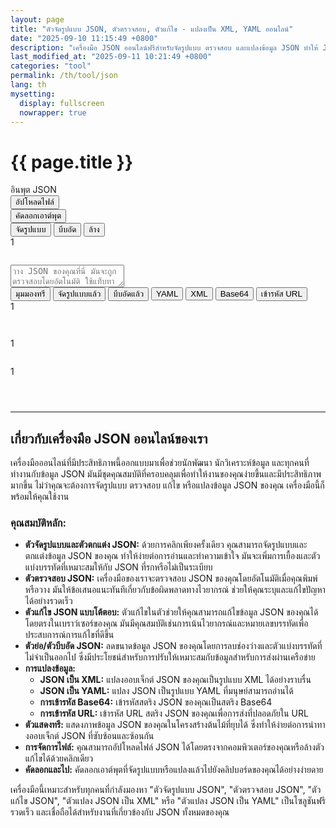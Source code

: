```yaml
---
layout: page
title: "ตัวจัดรูปแบบ JSON, ตัวตรวจสอบ, ตัวแก้ไข - แปลงเป็น XML, YAML ออนไลน์"
date: "2025-09-10 11:15:49 +0800"
description: "เครื่องมือ JSON ออนไลน์ฟรีสำหรับจัดรูปแบบ ตรวจสอบ และแปลงข้อมูล JSON ทำให้ JSON ของคุณสวยงาม ลดขนาด หรือดูในโครงสร้างต้นไม้ แปลง JSON เป็น XML, YAML และอื่นๆ"
last_modified_at: "2025-09-11 10:21:49 +0800"
categories: "tool"
permalink: /th/tool/json
lang: th
mysetting:
  display: fullscreen
  nowrapper: true
---
```


<h1 class="page-title">{{ page.title }}</h1>

<link rel="stylesheet" href="{{ site.baseurl }}/assets/css/json-tool.css">

<div class="json-tool-container">
    <div class="toolbar">
        <div class="toolbar-left">
            <div class="toolbar-title">อินพุต JSON</div>
            <button id="upload-file-btn" class="toolbar-btn-secondary">อัปโหลดไฟล์</button>
            <input type="file" id="file-input" style="display: none;" accept=".json,application/json,.txt,text/plain">
        </div>
        <div class="toolbar-actions">
            <span id="copy-feedback"></span>
            <button id="copy-btn">คัดลอกเอาต์พุต</button>
        </div>
    </div>
    <div class="main-content">
        <div class="editor-pane">
            <div class="editor-header">
                <div class="editor-actions">
                    <button id="format-input-btn" title="จัดรูปแบบอินพุต JSON">จัดรูปแบบ</button>
                    <button id="compact-input-btn" title="บีบอัดอินพุต JSON">บีบอัด</button>
                    <button id="clear-btn" title="ล้างเนื้อหาและที่จัดเก็บในเครื่อง">ล้าง</button>
                </div>
                <div id="input-status-bar" class="status-bar"></div>
            </div>
            <div class="editor-wrapper">
                <div id="input-line-numbers" class="line-numbers">1</div>
                <pre id="highlighting-layer" aria-hidden="true"></pre>
                <textarea id="json-input" placeholder="วาง JSON ของคุณที่นี่ มันจะถูกตรวจสอบโดยอัตโนมัติ ใช้แท็บทางด้านขวาเพื่อแปลง" spellcheck="false" tabindex="-1"></textarea>
            </div>
        </div>
        <div class="output-pane">
            <div class="tabs">
                <button class="tab-btn active" data-tab="tree">มุมมองทรี</button>
                <button class="tab-btn" data-tab="formatted">จัดรูปแบบแล้ว</button>
                <button class="tab-btn" data-tab="compact">บีบอัดแล้ว</button>
                <button class="tab-btn" data-tab="yaml">YAML</button>
                <button class="tab-btn" data-tab="xml">XML</button>
                <button class="tab-btn" data-tab="base64">Base64</button>
                <button class="tab-btn" data-tab="urlencode">เข้ารหัส URL</button>
            </div>
            <div id="tree" class="tab-content">
                <div id="tree-output"></div>
            </div>
            <div id="formatted" class="tab-content hidden">
                <div class="output-wrapper">
                    <div id="output-line-numbers" class="line-numbers">1</div>
                    <pre id="formatted-output"></pre>
                </div>
            </div>
            <div id="compact" class="tab-content hidden">
                <pre id="compact-output"></pre>
            </div>
            <div id="yaml" class="tab-content hidden">
                <div class="output-wrapper">
                    <div id="yaml-line-numbers" class="line-numbers">1</div>
                    <pre id="yaml-output"></pre>
                </div>
            </div>
            <div id="xml" class="tab-content hidden">
                <div class="output-wrapper">
                    <div id="xml-line-numbers" class="line-numbers">1</div>
                    <pre id="xml-output"></pre>
                </div>
            </div>
            <div id="base64" class="tab-content hidden">
                <pre id="base64-output"></pre>
            </div>
            <div id="urlencode" class="tab-content hidden">
                <pre id="urlencode-output"></pre>
            </div>
        </div>
    </div>
</div>

<script src="{{ site.baseurl }}/assets/js/json-tool-th.js"></script>

---

## เกี่ยวกับเครื่องมือ JSON ออนไลน์ของเรา

เครื่องมือออนไลน์ที่มีประสิทธิภาพนี้ออกแบบมาเพื่อช่วยนักพัฒนา นักวิเคราะห์ข้อมูล และทุกคนที่ทำงานกับข้อมูล JSON มันมีชุดคุณสมบัติที่ครอบคลุมเพื่อทำให้งานของคุณง่ายขึ้นและมีประสิทธิภาพมากขึ้น ไม่ว่าคุณจะต้องการจัดรูปแบบ ตรวจสอบ แก้ไข หรือแปลงข้อมูล JSON ของคุณ เครื่องมือนี้ก็พร้อมให้คุณใช้งาน

### คุณสมบัติหลัก:

*   **ตัวจัดรูปแบบและตัวตกแต่ง JSON:** ด้วยการคลิกเพียงครั้งเดียว คุณสามารถจัดรูปแบบและตกแต่งข้อมูล JSON ของคุณ ทำให้ง่ายต่อการอ่านและทำความเข้าใจ มันจะเพิ่มการเยื้องและตัวแบ่งบรรทัดที่เหมาะสมให้กับ JSON ที่รกหรือไม่เป็นระเบียบ
*   **ตัวตรวจสอบ JSON:** เครื่องมือของเราจะตรวจสอบ JSON ของคุณโดยอัตโนมัติเมื่อคุณพิมพ์หรือวาง มันให้ข้อเสนอแนะทันทีเกี่ยวกับข้อผิดพลาดทางไวยากรณ์ ช่วยให้คุณระบุและแก้ไขปัญหาได้อย่างรวดเร็ว
*   **ตัวแก้ไข JSON แบบโต้ตอบ:** ตัวแก้ไขในตัวช่วยให้คุณสามารถแก้ไขข้อมูล JSON ของคุณได้โดยตรงในเบราว์เซอร์ของคุณ มันมีคุณสมบัติเช่นการเน้นไวยากรณ์และหมายเลขบรรทัดเพื่อประสบการณ์การแก้ไขที่ดีขึ้น
*   **ตัวย่อ/ตัวบีบอัด JSON:** ลดขนาดข้อมูล JSON ของคุณโดยการลบช่องว่างและตัวแบ่งบรรทัดที่ไม่จำเป็นออกไป ซึ่งมีประโยชน์สำหรับการปรับให้เหมาะสมกับข้อมูลสำหรับการส่งผ่านเครือข่าย
*   **การแปลงข้อมูล:**
    *   **JSON เป็น XML:** แปลงออบเจ็กต์ JSON ของคุณเป็นรูปแบบ XML ได้อย่างราบรื่น
    *   **JSON เป็น YAML:** แปลง JSON เป็นรูปแบบ YAML ที่มนุษย์สามารถอ่านได้
    *   **การเข้ารหัส Base64:** เข้ารหัสสตริง JSON ของคุณเป็นสตริง Base64
    *   **การเข้ารหัส URL:** เข้ารหัส URL สตริง JSON ของคุณเพื่อการส่งที่ปลอดภัยใน URL
*   **ตัวแสดงทรี:** แสดงภาพข้อมูล JSON ของคุณในโครงสร้างต้นไม้ที่ยุบได้ ซึ่งทำให้ง่ายต่อการนำทางออบเจ็กต์ JSON ที่ซับซ้อนและซ้อนกัน
*   **การจัดการไฟล์:** คุณสามารถอัปโหลดไฟล์ JSON ได้โดยตรงจากคอมพิวเตอร์ของคุณหรือล้างตัวแก้ไขได้ด้วยคลิกเดียว
*   **คัดลอกและไป:** คัดลอกเอาต์พุตที่จัดรูปแบบหรือแปลงแล้วไปยังคลิปบอร์ดของคุณได้อย่างง่ายดาย

เครื่องมือนี้เหมาะสำหรับทุกคนที่กำลังมองหา "ตัวจัดรูปแบบ JSON", "ตัวตรวจสอบ JSON", "ตัวแก้ไข JSON", "ตัวแปลง JSON เป็น XML" หรือ "ตัวแปลง JSON เป็น YAML" เป็นโซลูชันฟรี รวดเร็ว และเชื่อถือได้สำหรับงานที่เกี่ยวข้องกับ JSON ทั้งหมดของคุณ
